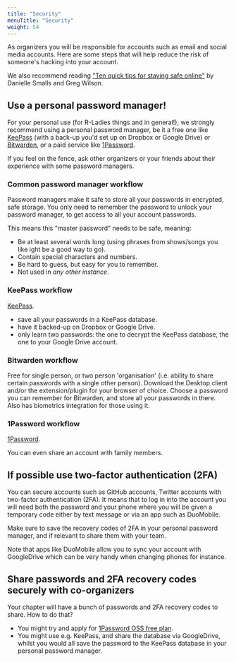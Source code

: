 ```yaml
---
title: "Security"
menuTitle: "Security"
weight: 54
---
```


As organizers you will be responsible for accounts such as email and social media accounts.
Here are some steps that will help reduce the risk of someone's hacking into your account.

We also recommend reading ["Ten quick tips for staying safe online"](https://journals.plos.org/ploscompbiol/article?id=10.1371/journal.pcbi.1008563) by Danielle Smalls and Greg Wilson.

## Use a personal password manager!

For your personal use (for R-Ladies things and in general!), we strongly recommend using a personal password manager, be it a free one like [KeePass](https://keepass.info/) (with a back-up you'd set up on Dropbox or Google Drive) or [Bitwarden](https://bitwarden.com/), or a paid service like [1Password](https://1password.com/).

If you feel on the fence, ask other organizers or your friends about their experience with some password managers.

### Common password manager workflow

Password managers make it safe to store all your passwords in encrypted, safe storage. 
You only need to remember the password to unlock your password manager, to get access to all your account passwords.

This means this "master password" needs to be safe, meaning:

- Be at least several words long (using phrases from shows/songs you like ight be a good way to go).
- Contain special characters and numbers.
- Be hard to guess, but easy for you to remember.
- Not used in _any other instance_.


### KeePass workflow

[KeePass](https://keepass.info/).

* save all your passwords in a KeePass database.
* have it backed-up on Dropbox or Google Drive.
* only learn two passwords: the one to decrypt the KeePass database, the one to your Google Drive account.

### Bitwarden workflow

Free for single person, or two person 'organisation' (i.e. ability to share certain passwords with a single other person). 
Download the Desktop client and/or the extension/plugin for your browser of choice. 
Choose a password you can remember for Bitwarden, and store all your passwords in there. 
Also has biometrics integration for those using it.


### 1Password workflow

[1Password](https://1password.com/).

You can even share an account with family members.

## If possible use two-factor authentication (2FA)

You can secure accounts such as GitHub accounts, Twitter accounts with two-factor authentication (2FA).
It means that to log in into the account you will need both the password and your phone where you will be given a temporary code either by text message or via an app such as DuoMobile.

Make sure to save the recovery codes of 2FA in your personal password manager, and if relevant to share them with your team.

Note that apps like DuoMobile allow you to sync your account with GoogleDrive which can be very handy when changing phones for instance.

## Share passwords and 2FA recovery codes securely with co-organizers

Your chapter will have a bunch of passwords and 2FA recovery codes to share.
How to do that?

* You might try and apply for [1Password OSS free plan](https://github.com/1Password/1password-teams-open-source).
* You might use e.g. KeePass, and share the database via GoogleDrive, whilst you would all save the password to the KeePass database in your personal password manager.
